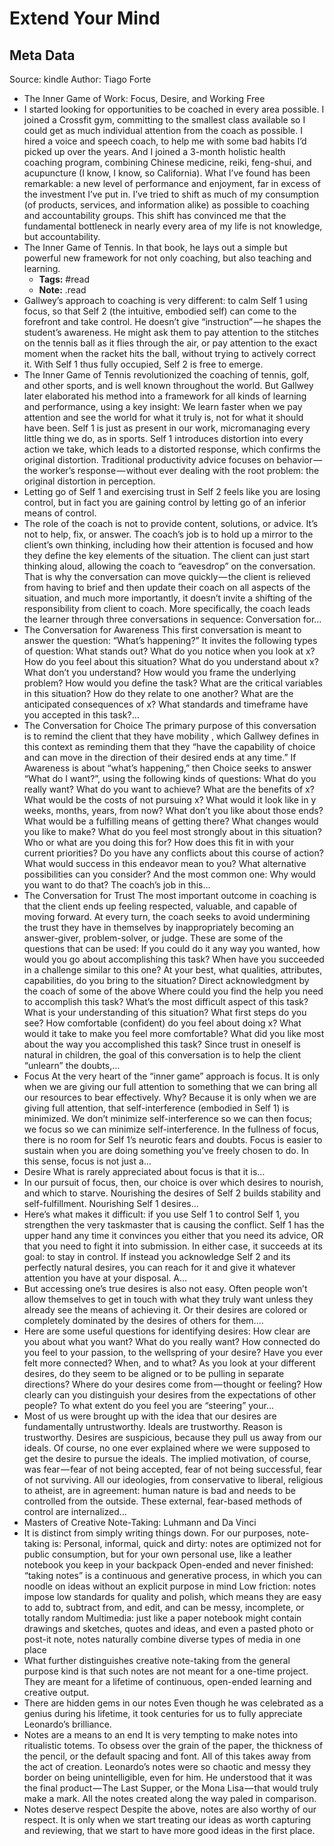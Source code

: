 # Extend Your Mind

## Meta Data

Source:  kindle 
Author: Tiago Forte

- The Inner Game of Work: Focus, Desire, and Working Free
- I started looking for opportunities to be coached in every area possible. I joined a Crossfit gym, committing to the smallest class available so I could get as much individual attention from the coach as possible. I hired a voice and speech coach, to help me with some bad habits I’d picked up over the years. And I joined a 3-month holistic health coaching program, combining Chinese medicine, reiki, feng-shui, and acupuncture (I know, I know, so California). What I’ve found has been remarkable: a new level of performance and enjoyment, far in excess of the investment I’ve put in. I’ve tried to shift as much of my consumption (of products, services, and information alike) as possible to coaching and accountability groups. This shift has convinced me that the fundamental bottleneck in nearly every area of my life is not knowledge, but accountability.
- The Inner Game of Tennis. In that book, he lays out a simple but powerful new framework for not only coaching, but also teaching and learning.
    - **Tags:** #read
    - **Note:** .read
- Gallwey’s approach to coaching is very different: to calm Self 1 using focus, so that Self 2 (the intuitive, embodied self) can come to the forefront and take control. He doesn’t give “instruction” — he shapes the student’s awareness. He might ask them to pay attention to the stitches on the tennis ball as it flies through the air, or pay attention to the exact moment when the racket hits the ball, without trying to actively correct it. With Self 1 thus fully occupied, Self 2 is free to emerge.
- The Inner Game of Tennis revolutionized the coaching of tennis, golf, and other sports, and is well known throughout the world. But Gallwey later elaborated his method into a framework for all kinds of learning and performance, using a key insight: We learn faster when we pay attention and see the world for what it truly is, not for what it should have been. Self 1 is just as present in our work, micromanaging every little thing we do, as in sports. Self 1 introduces distortion into every action we take, which leads to a distorted response, which confirms the original distortion. Traditional productivity advice focuses on behavior — the worker’s response — without ever dealing with the root problem: the original distortion in perception.
- Letting go of Self 1 and exercising trust in Self 2 feels like you are losing control, but in fact you are gaining control by letting go of an inferior means of control.
- The role of the coach is not to provide content, solutions, or advice. It’s not to help, fix, or answer. The coach’s job is to hold up a mirror to the client’s own thinking, including how their attention is focused and how they define the key elements of the situation. The client can just start thinking aloud, allowing the coach to “eavesdrop” on the conversation. That is why the conversation can move quickly — the client is relieved from having to brief and then update their coach on all aspects of the situation, and much more importantly, it doesn’t invite a shifting of the responsibility from client to coach. More specifically, the coach leads the learner through three conversations in sequence: Conversation for…
- The Conversation for Awareness This first conversation is meant to answer the question: “What’s happening?” It invites the following types of question: What stands out? What do you notice when you look at x? How do you feel about this situation? What do you understand about x? What don’t you understand? How would you frame the underlying problem? How would you define the task? What are the critical variables in this situation? How do they relate to one another? What are the anticipated consequences of x? What standards and timeframe have you accepted in this task?…
- The Conversation for Choice The primary purpose of this conversation is to remind the client that they have mobility , which Gallwey defines in this context as reminding them that they “have the capability of choice and can move in the direction of their desired ends at any time.” If Awareness is about “what’s happening,” then Choice seeks to answer “What do I want?”, using the following kinds of questions: What do you really want? What do you want to achieve? What are the benefits of x? What would be the costs of not pursuing x? What would it look like in y weeks, months, years, from now? What don’t you like about those ends? What would be a fulfilling means of getting there? What changes would you like to make? What do you feel most strongly about in this situation? Who or what are you doing this for? How does this fit in with your current priorities? Do you have any conflicts about this course of action? What would success in this endeavor mean to you? What alternative possibilities can you consider? And the most common one: Why would you want to do that? The coach’s job in this…
- The Conversation for Trust The most important outcome in coaching is that the client ends up feeling respected, valuable, and capable of moving forward. At every turn, the coach seeks to avoid undermining the trust they have in themselves by inappropriately becoming an answer-giver, problem-solver, or judge. These are some of the questions that can be used: If you could do it any way you wanted, how would you go about accomplishing this task? When have you succeeded in a challenge similar to this one? At your best, what qualities, attributes, capabilities, do you bring to the situation? Direct acknowledgment by the coach of some of the above Where could you find the help you need to accomplish this task? What’s the most difficult aspect of this task? What is your understanding of this situation? What first steps do you see? How comfortable (confident) do you feel about doing x? What would it take to make you feel more comfortable? What did you like most about the way you accomplished this task? Since trust in oneself is natural in children, the goal of this conversation is to help the client “unlearn” the doubts,…
- Focus At the very heart of the “inner game” approach is focus. It is only when we are giving our full attention to something that we can bring all our resources to bear effectively. Why? Because it is only when we are giving full attention, that self-interference (embodied in Self 1) is minimized. We don’t minimize self-interference so we can then focus; we focus so we can minimize self-interference. In the fullness of focus, there is no room for Self 1’s neurotic fears and doubts. Focus is easier to sustain when you are doing something you’ve freely chosen to do. In this sense, focus is not just a…
- Desire What is rarely appreciated about focus is that it is…
- In our pursuit of focus, then, our choice is over which desires to nourish, and which to starve. Nourishing the desires of Self 2 builds stability and self-fulfillment. Nourishing Self 1 desires…
- Here’s what makes it difficult: if you use Self 1 to control Self 1, you strengthen the very taskmaster that is causing the conflict. Self 1 has the upper hand any time it convinces you either that you need its advice, OR that you need to fight it into submission. In either case, it succeeds at its goal: to stay in control. If instead you acknowledge Self 2 and its perfectly natural desires, you can reach for it and give it whatever attention you have at your disposal. A…
- But accessing one’s true desires is also not easy. Often people won’t allow themselves to get in touch with what they truly want unless they already see the means of achieving it. Or their desires are colored or completely dominated by the desires of others for them.…
- Here are some useful questions for identifying desires: How clear are you about what you want? What do you really want? How connected do you feel to your passion, to the wellspring of your desire? Have you ever felt more connected? When, and to what? As you look at your different desires, do they seem to be aligned or to be pulling in separate directions? Where do your desires come from — thought or feeling? How clearly can you distinguish your desires from the expectations of other people? To what extent do you feel you are “steering” your…
- Most of us were brought up with the idea that our desires are fundamentally untrustworthy. Ideals are trustworthy. Reason is trustworthy. Desires are suspicious, because they pull us away from our ideals. Of course, no one ever explained where we were supposed to get the desire to pursue the ideals. The implied motivation, of course, was fear — fear of not being accepted, fear of not being successful, fear of not surviving. All our ideologies, from conservative to liberal, religious to atheist, are in agreement: human nature is bad and needs to be controlled from the outside. These external, fear-based methods of control are internalized…
- Masters of Creative Note-Taking: Luhmann and Da Vinci
- It is distinct from simply writing things down. For our purposes, note-taking is: Personal, informal, quick and dirty: notes are optimized not for public consumption, but for your own personal use, like a leather notebook you keep in your backpack Open-ended and never finished: “taking notes” is a continuous and generative process, in which you can noodle on ideas without an explicit purpose in mind Low friction: notes impose low standards for quality and polish, which means they are easy to add to, subtract from, and edit, and can be messy, incomplete, or totally random Multimedia: just like a paper notebook might contain drawings and sketches, quotes and ideas, and even a pasted photo or post-it note, notes naturally combine diverse types of media in one place
- What further distinguishes creative note-taking from the general purpose kind is that such notes are not meant for a one-time project. They are meant for a lifetime of continuous, open-ended learning and creative output.
- There are hidden gems in our notes Even though he was celebrated as a genius during his lifetime, it took centuries for us to fully appreciate Leonardo’s brilliance.
- Notes are a means to an end It is very tempting to make notes into ritualistic totems. To obsess over the grain of the paper, the thickness of the pencil, or the default spacing and font. All of this takes away from the act of creation. Leonardo’s notes were so chaotic and messy they border on being unintelligible, even for him. He understood that it was the final product — The Last Supper, or the Mona Lisa — that would truly make a mark. All the notes created along the way paled in comparison.
- Notes deserve respect Despite the above, notes are also worthy of our respect. It is only when we start treating our ideas as worth capturing and reviewing, that we start to have more good ideas in the first place.
